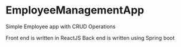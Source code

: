 # EmployeeManagementApp
Simple Employee app with CRUD Operations

Front end is written in ReactJS
Back end is written using Spring boot
